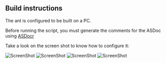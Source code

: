 Build instructions
------------------

The ant is configured to be built on a PC.

Before running the script, you must generate the comments for the ASDoc using [ASDocr](http://gskinner.com/blog/archives/2010/05/asdocr_update_f_1.html)

Take a look on the screen shot to know how to configure it:


![ScreenShot](http://aymericlamboley.fr/blog/wp-content/uploads/2013/06/Capture0.PNG)
![ScreenShot](http://aymericlamboley.fr/blog/wp-content/uploads/2013/06/Capture1.PNG)
![ScreenShot](http://aymericlamboley.fr/blog/wp-content/uploads/2013/06/Capture2.PNG)
![ScreenShot](http://aymericlamboley.fr/blog/wp-content/uploads/2013/06/Capture3.PNG)
